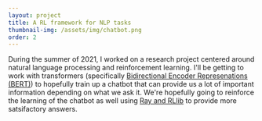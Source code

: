 ```yaml
---
layout: project
title: A RL framework for NLP tasks
thumbnail-img: /assets/img/chatbot.png
order: 2
---
```


During the summer of 2021, I worked on a research project centered around natural language processing and reinforcement learning. I'll be getting to work with transformers (specifically [Bidirectional Encoder Represenations (BERT)](http://jalammar.github.io/illustrated-bert/)) to hopefully train up a chatbot that can provide us a lot of important information depending on what we ask it. We're hopefully going to reinforce the learning of the chatbot as well using [Ray and RLlib](https://arxiv.org/abs/1911.04252) to provide more satsifactory answers.